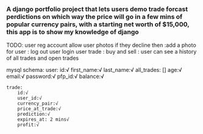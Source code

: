 ### A django portfolio project that lets users demo trade forcast perdictions on which way the price will go in a few mins of popular currency pairs, with a starting net worth of $15,000, this app is to show my knowledge of django


TODO:
user reg account
    allow user photos if they decline then
        :add a photo for user
    : log out
user login
user trade
    : buy and sell
    : user can see a history of all trades and  open trades

mysql schema:
    user:
        id:√
        first_name:√
        last_name:√
        all_trades: []
        age:√
        email:√
        password:√
        pfp_id:√
        balance:√

    trade:
        id:√
        user_id:√
        currency_pair:√
        price_at_trade:√
        prediction:√
        expires_at: 2 mins√
        profit:√